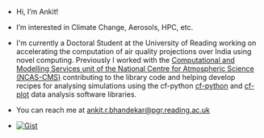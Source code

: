 - Hi, I’m Ankit! 
- I’m interested in Climate Change, Aerosols, HPC, etc.
- I'm currently a Doctoral Student at the University of Reading working on accelerating the computation of air quality projections over India using novel computing. Previously I worked with the [Computational and Modelling Services unit of the National Centre for Atmospheric Science (NCAS-CMS)](https://cms.ncas.ac.uk/) contributing to the library code and helping develop recipes for analysing simulations using the cf-python [cf-python](https://ncas-cms.github.io/cf-python) and [cf-plot](https://ajheaps.github.io/cf-plot) data analysis software libraries. 
- You can reach me at ankit.r.bhandekar@pgr.reading.ac.uk

- [![Gist](https://img.shields.io/badge/Gist-Check%20out%20this%20Gist%20I%20created:%20Running%20Jupyter%20Notebooks%20on%20sci%20physical%20server%20via%20VS%20Code!-blue)](<https://gist.github.com/bewithankit/1848ba6a4feabd8a750df80b6f3555dc>)

<!---
bewithankit/bewithankit is a ✨ special ✨ repository because its `README.md` (this file) appears on your GitHub profile.
You can click the Preview link to take a look at your changes.
--->

<!---
- 🌱 I’m currently learning ... 
- 💞️ I’m looking to collaborate on ...
--->
